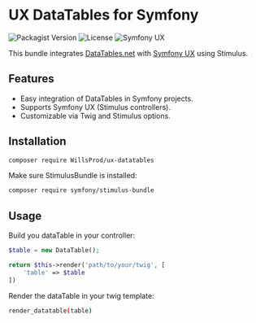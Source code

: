 # UX DataTables for Symfony

![Packagist Version](https://img.shields.io/packagist/v/willsprod/ux-datatables)
![License](https://img.shields.io/packagist/l/willsprod/ux-datatables)
![Symfony UX](https://img.shields.io/badge/Symfony%20UX-compatible-brightgreen)

This bundle integrates [DataTables.net](https://datatables.net) with [Symfony UX](https://symfony.com/doc/current/frontend.html) using Stimulus.

## Features

- Easy integration of DataTables in Symfony projects.
- Supports Symfony UX (Stimulus controllers).
- Customizable via Twig and Stimulus options.

## Installation

```bash
composer require WillsProd/ux-datatables
```

Make sure StimulusBundle is installed:
```bash
composer require symfony/stimulus-bundle
```

## Usage

Build you dataTable in your controller:
```php
$table = new DataTable();

return $this->render('path/to/your/twig', [
    'table' => $table
])
```

Render the dataTable in your twig template:
```bash
render_datatable(table)
```